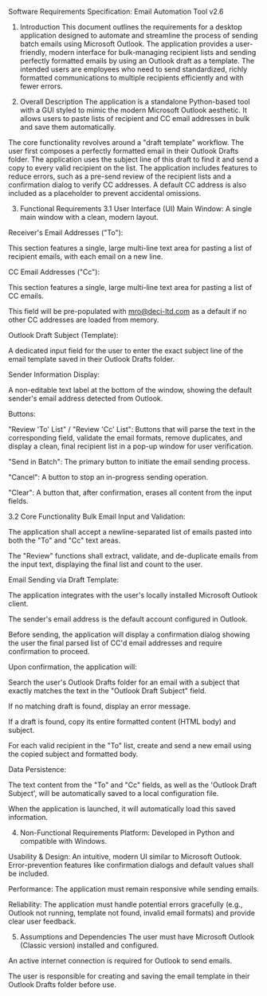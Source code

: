 Software Requirements Specification: Email Automation Tool v2.6
1. Introduction
This document outlines the requirements for a desktop application designed to automate and streamline the process of sending batch emails using Microsoft Outlook. The application provides a user-friendly, modern interface for bulk-managing recipient lists and sending perfectly formatted emails by using an Outlook draft as a template. The intended users are employees who need to send standardized, richly formatted communications to multiple recipients efficiently and with fewer errors.

2. Overall Description
The application is a standalone Python-based tool with a GUI styled to mimic the modern Microsoft Outlook aesthetic. It allows users to paste lists of recipient and CC email addresses in bulk and save them automatically.

The core functionality revolves around a "draft template" workflow. The user first composes a perfectly formatted email in their Outlook Drafts folder. The application uses the subject line of this draft to find it and send a copy to every valid recipient on the list. The application includes features to reduce errors, such as a pre-send review of the recipient lists and a confirmation dialog to verify CC addresses. A default CC address is also included as a placeholder to prevent accidental omissions.

3. Functional Requirements
3.1 User Interface (UI)
Main Window: A single main window with a clean, modern layout.

Receiver's Email Addresses ("To"):

This section features a single, large multi-line text area for pasting a list of recipient emails, with each email on a new line.

CC Email Addresses ("Cc"):

This section features a single, large multi-line text area for pasting a list of CC emails.

This field will be pre-populated with mro@deci-ltd.com as a default if no other CC addresses are loaded from memory.

Outlook Draft Subject (Template):

A dedicated input field for the user to enter the exact subject line of the email template saved in their Outlook Drafts folder.

Sender Information Display:

A non-editable text label at the bottom of the window, showing the default sender's email address detected from Outlook.

Buttons:

"Review 'To' List" / "Review 'Cc' List": Buttons that will parse the text in the corresponding field, validate the email formats, remove duplicates, and display a clean, final recipient list in a pop-up window for user verification.

"Send in Batch": The primary button to initiate the email sending process.

"Cancel": A button to stop an in-progress sending operation.

"Clear": A button that, after confirmation, erases all content from the input fields.

3.2 Core Functionality
Bulk Email Input and Validation:

The application shall accept a newline-separated list of emails pasted into both the "To" and "Cc" text areas.

The "Review" functions shall extract, validate, and de-duplicate emails from the input text, displaying the final list and count to the user.

Email Sending via Draft Template:

The application integrates with the user's locally installed Microsoft Outlook client.

The sender's email address is the default account configured in Outlook.

Before sending, the application will display a confirmation dialog showing the user the final parsed list of CC'd email addresses and require confirmation to proceed.

Upon confirmation, the application will:

Search the user's Outlook Drafts folder for an email with a subject that exactly matches the text in the "Outlook Draft Subject" field.

If no matching draft is found, display an error message.

If a draft is found, copy its entire formatted content (HTML body) and subject.

For each valid recipient in the "To" list, create and send a new email using the copied subject and formatted body.

Data Persistence:

The text content from the "To" and "Cc" fields, as well as the 'Outlook Draft Subject', will be automatically saved to a local configuration file.

When the application is launched, it will automatically load this saved information.

4. Non-Functional Requirements
Platform: Developed in Python and compatible with Windows.

Usability & Design: An intuitive, modern UI similar to Microsoft Outlook. Error-prevention features like confirmation dialogs and default values shall be included.

Performance: The application must remain responsive while sending emails.

Reliability: The application must handle potential errors gracefully (e.g., Outlook not running, template not found, invalid email formats) and provide clear user feedback.

5. Assumptions and Dependencies
The user must have Microsoft Outlook (Classic version) installed and configured.

An active internet connection is required for Outlook to send emails.

The user is responsible for creating and saving the email template in their Outlook Drafts folder before use.